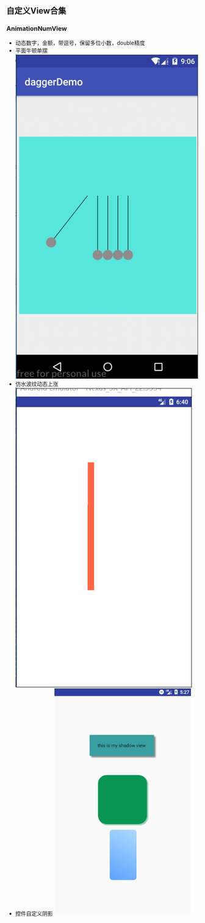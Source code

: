 ## 自定义View合集
### AnimationNumView
* 动态数字，金额，带逗号，保留多位小数，double精度
* 平面牛顿单摆
![img](https://github.com/androidty/CustomView/blob/dev/img/pmldb.gif)
* 仿水波纹动态上涨
![img](https://github.com/androidty/CustomView/blob/dev/img/tywave.gif)
* 控件自定义阴影
![img](https://github.com/androidty/CustomView/blob/dev/img/shadow.png)